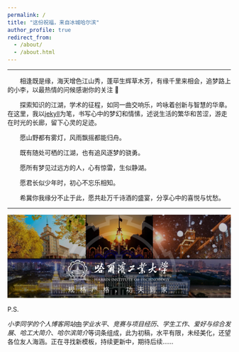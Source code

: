 ```yaml
---
permalink: /
title: "这份祝福，来自冰城哈尔滨"
author_profile: true
redirect_from: 
  - /about/
  - /about.html
---
```


---

&emsp;&emsp;相逢既是缘，海天增色江山秀，蓬荜生辉草木芳，有缘千里来相会，追梦路上的小李，以最热情的问候感谢你的关注 :rose: 

&emsp;&emsp;探索知识的江湖，学术的征程，如同一曲交响乐，吟咏着创新与智慧的华章。在这里，我以[jekyll](https://jekyllcn.com/)为笔，书写心中的梦幻和情愫，述说生活的繁华和苦涩，游走在时光的长廊，留下心灵的足迹。

&emsp;&emsp;愿山野都有雾灯，风雨飘摇都能归舟。

&emsp;&emsp;既有随处可栖的江湖，也有追风逐梦的骁勇。

&emsp;&emsp;愿所有梦见过远方的人，心有惊雷，生似静湖。

&emsp;&emsp;愿君长似少年时，初心不忘乐相知。

&emsp;&emsp;希冀你我缘分不止于此，愿共赴万千诗酒的盛宴，分享心中的喜悦与忧愁。

---

![HIT1](https://raw.githubusercontent.com/HITLqk/lqk/master/images/%E5%93%88%E5%B7%A5%E5%A4%A71.png)

P.S.

*小李同学的个人博客网站*由*学业水平*、*竞赛与项目经历*、*学生工作*、*爱好与综合发展*、*哈工大简介*、*哈尔滨简介*等词条组成，此为初稿，水平有限，未经美化，还望各位友人海涵。正在寻找新模板，持续更新中，期待后续……













